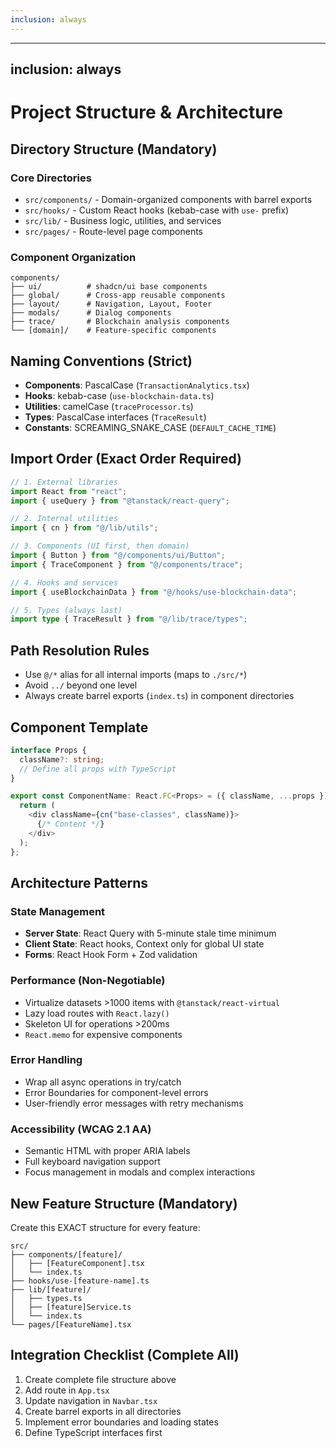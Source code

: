 ```yaml
---
inclusion: always
---
```


---

## inclusion: always

# Project Structure & Architecture

## Directory Structure (Mandatory)

### Core Directories

- `src/components/` - Domain-organized components with barrel exports
- `src/hooks/` - Custom React hooks (kebab-case with `use-` prefix)
- `src/lib/` - Business logic, utilities, and services
- `src/pages/` - Route-level page components

### Component Organization

```
components/
├── ui/          # shadcn/ui base components
├── global/      # Cross-app reusable components
├── layout/      # Navigation, Layout, Footer
├── modals/      # Dialog components
├── trace/       # Blockchain analysis components
└── [domain]/    # Feature-specific components
```

## Naming Conventions (Strict)

- **Components**: PascalCase (`TransactionAnalytics.tsx`)
- **Hooks**: kebab-case (`use-blockchain-data.ts`)
- **Utilities**: camelCase (`traceProcessor.ts`)
- **Types**: PascalCase interfaces (`TraceResult`)
- **Constants**: SCREAMING_SNAKE_CASE (`DEFAULT_CACHE_TIME`)

## Import Order (Exact Order Required)

```typescript
// 1. External libraries
import React from "react";
import { useQuery } from "@tanstack/react-query";

// 2. Internal utilities
import { cn } from "@/lib/utils";

// 3. Components (UI first, then domain)
import { Button } from "@/components/ui/Button";
import { TraceComponent } from "@/components/trace";

// 4. Hooks and services
import { useBlockchainData } from "@/hooks/use-blockchain-data";

// 5. Types (always last)
import type { TraceResult } from "@/lib/trace/types";
```

## Path Resolution Rules

- Use `@/*` alias for all internal imports (maps to `./src/*`)
- Avoid `../` beyond one level
- Always create barrel exports (`index.ts`) in component directories

## Component Template

```typescript
interface Props {
  className?: string;
  // Define all props with TypeScript
}

export const ComponentName: React.FC<Props> = ({ className, ...props }) => {
  return (
    <div className={cn("base-classes", className)}>
      {/* Content */}
    </div>
  );
};
```

## Architecture Patterns

### State Management

- **Server State**: React Query with 5-minute stale time minimum
- **Client State**: React hooks, Context only for global UI state
- **Forms**: React Hook Form + Zod validation

### Performance (Non-Negotiable)

- Virtualize datasets >1000 items with `@tanstack/react-virtual`
- Lazy load routes with `React.lazy()`
- Skeleton UI for operations >200ms
- `React.memo` for expensive components

### Error Handling

- Wrap all async operations in try/catch
- Error Boundaries for component-level errors
- User-friendly error messages with retry mechanisms

### Accessibility (WCAG 2.1 AA)

- Semantic HTML with proper ARIA labels
- Full keyboard navigation support
- Focus management in modals and complex interactions

## New Feature Structure (Mandatory)

Create this EXACT structure for every feature:

```
src/
├── components/[feature]/
│   ├── [FeatureComponent].tsx
│   └── index.ts
├── hooks/use-[feature-name].ts
├── lib/[feature]/
│   ├── types.ts
│   ├── [feature]Service.ts
│   └── index.ts
└── pages/[FeatureName].tsx
```

## Integration Checklist (Complete All)

1. Create complete file structure above
2. Add route in `App.tsx`
3. Update navigation in `Navbar.tsx`
4. Create barrel exports in all directories
5. Implement error boundaries and loading states
6. Define TypeScript interfaces first
